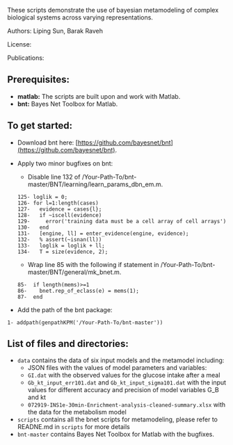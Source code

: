 These scripts demonstrate the use of bayesian metamodeling of complex biological systems across varying representations.

Authors: Liping Sun, Barak Raveh

License:

Publications:

## Prerequisites:

- **matlab:** The scripts are built upon and work with Matlab.  
- **bnt:** Bayes Net Toolbox for Matlab.

## To get started:
- Download bnt here: 
[https://github.com/bayesnet/bnt](https://github.com/bayesnet/bnt).  

- Apply two minor bugfixes on bnt:  
	- Disable line 132 of /Your-Path-To/bnt-master/BNT/learning/learn_params_dbn_em.m. 

	```matlabscript
	125- loglik = 0;
	126- for l=1:length(cases)
	127-   evidence = cases{l};
	128-   if ~iscell(evidence)
	129-     error('training data must be a cell array of cell arrays')
	130-   end
	131-   [engine, ll] = enter_evidence(engine, evidence);
	132-   % assert(~isnan(ll))
	133-   loglik = loglik + ll;
	134-   T = size(evidence, 2);
	```

	- Wrap line 85 with the following if statement in /Your-Path-To/bnt-master/BNT/general/mk_bnet.m. 

	```matlabscript
	85-  if length(mems)>=1
	86-    bnet.rep_of_eclass(e) = mems(1);
	87-  end
	```

- Add the path of the bnt package:  
```matlabscript
1- addpath(genpathKPM('/Your-Path-To/bnt-master'))
```

## List of files and directories: 

- `data` contains the data of six input models and the metamodel including:  
	- JSON files with the values of model parameters and variables:   
	- `GI.dat` with the observed values for the glucose intake after a meal  
	- `Gb_kt_input_err101.dat` and `Gb_kt_input_sigma101.dat`  with the input values for different accuracy and precision of model
	variables G_B and kt
	- `072919-INS1e-30min-Enrichment-analysis-cleaned-summary.xlsx` with the data for the metabolism model
- `scripts`     contains all the bnet scripts for metamodeling, please refer to READNE.md in `scripts` for more details
- `bnt-master`     contains Bayes Net Toolbox for Matlab with the bugfixes.
